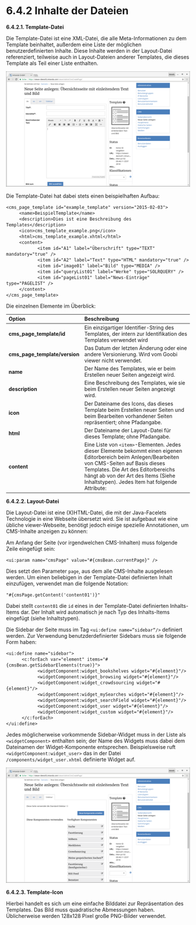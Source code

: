 # 6.4.2 Inhalte der Dateien

**6.4.2.1. Template-Datei**

Die Template-Datei ist eine XML-Datei, die alle Meta-Informationen zu dem Template beinhaltet, außerdem eine Liste der möglichen benutzerdefinierten Inhalte. Diese Inhalte werden in der Layout-Datei referenziert, teilweise auch in Layout-Dateien anderer Templates, die dieses Template als Teil einer Liste enthalten.

![](../../.gitbook/assets/cms_neue_seite%20%281%29.png)

Die Template-Datei hat dabei stets einen beispielhaften Aufbau:  


```markup
<cms_page_template id="example_template" version="2015-02-03">
     <name>BeispielTemplate</name>
     <description>Dies ist eine Beschreibung des Templates</description>
     <icon>cms_template_example.png</icon>
     <html>cms_template_example.xhtml</html>
     <content>
            <item id="A1" label="Überschrift" type="TEXT" mandatory="true" />
            <item id="A2" label="Text" type="HTML" mandatory="true" />
            <item id="image01" label="Bild" type="MEDIA" />
            <item id="queryList01" label="Werke" type="SOLRQUERY" />
            <item id="pageList01" label="News-Einträge" type="PAGELIST" />
     </content>
</cms_page_template>
```

Die einzelnen Elemente im Überblick:  


| Option | Beschreibung |
| :--- | :--- |
| **cms\_page\_template/id** | Ein einzigartiger Identifier-String des Templates, der intern zur Identifikation des Templates verwendet wird |
| **cms\_page\_template/version**  | Das Datum der letzten Änderung oder eine andere Versionierung. Wird vom Goobi viewer nicht verwendet. |
| **name**  | Der Name des Templates, wie er beim Erstellen neuer Seiten angezeigt wird.  |
| **description**  | Eine Beschreibung des Templates, wie sie beim Erstellen neuer Seiten angezeigt wird. |
| **icon**  | Der Dateiname des Icons, das dieses Template beim Erstellen neuer Seiten und beim Bearbeiten vorhandener Seiten repräsentiert; ohne Pfadangabe. |
| **html** | Der Dateiname der Layout-Datei für dieses Template; ohne Pfadangabe. |
| **content** | Eine Liste von `<item>`-Elementen. Jedes dieser Elemente bekommt einen eigenen Editorbereich beim Anlegen/Bearbeiten von CMS-Seiten auf Basis dieses Templates. Die Art des Editorbereichs hängt ab von der Art des Items \(Siehe Inhaltstypen\). Jedes Item hat folgende Attribute:  |

**6.4.2.2. Layout-Datei**

Die Layout-Datei ist eine \(X\)HTML-Datei, die mit der Java-Facelets Technologie in eine Webseite übersetzt wird. Sie ist aufgebaut wie eine übliche viewer-Webseite, benötigt jedoch einige spezielle Annotationen, um CMS-Inhalte anzeigen zu können:

Am Anfang der Seite \(vor irgendwelchen CMS-Inhalten\) muss folgende Zeile eingefügt sein:

```markup
<ui:param name="cmsPage" value="#{cmsBean.currentPage}" />
```

Dies setzt den Parameter `page`, aus dem alle CMS-Inhalte ausgelesen werden. Um einen beliebigen in der Template-Datei definierten Inhalt einzufügen, verwendet man die folgende Notation:

```text
"#{cmsPage.getContent('content01')}"
```

Dabei stellt `content01` die `id` eines in der Template-Datei definierten Inhalts-Items dar. Der Inhalt wird automatisch je nach Typ des Inhalts-Items eingefügt \(siehe Inhaltstypen\).

Die Sidebar der Seite muss im Tag `<ui:define name=“sidebar“/>` definiert werden. Zur Verwendung benutzderdefinierter Sidebars muss sie folgende Form haben:

```markup
<ui:define name="sidebar">
      <c:forEach var="element" items="#{cmsBean.getSidebarElements(true)}">
            <widgetComponent:widget_bookshelves widget="#{element}"/>
            <widgetComponent:widget_browsing widget="#{element}"/>
            <widgetComponent:widget_crowdsourcing widget="#{element}"/>
            <widgetComponent:widget_mySearches widget="#{element}"/>
            <widgetComponent:widget_searchField widget="#{element}"/>
            <widgetComponent:widget_user widget="#{element}"/>
            <widgetComponent:widget_custom widget="#{element}"/>
      </c:forEach>
</ui:define>
```

Jedes möglicherweise vorkommende Sidebar-Widget muss in der Liste als `<widgetComponent>` enthalten sein; der Name des Widgets muss dabei dem Dateinamen der Widget-Komponente entsprechen. Beispielsweise ruft `<widgetComponent:widget_user>` das in der Datei `/components/widget_user.xhtml` definierte Widget auf.

![](../../.gitbook/assets/cms_neue_seite_sidebar.png)

**6.4.2.3. Template-Icon**

Hierbei handelt es sich um eine einfache Bilddatei zur Repräsentation des Templates. Das Bild muss quadratische Abmessungen haben. Üblicherweise werden 128x128 Pixel große PNG-Bilder verwendet.  


